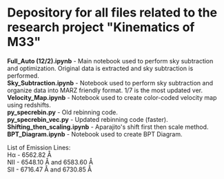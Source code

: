 # Depository for all files related to the research project "Kinematics of M33"
**Full_Auto (12/2).ipynb** - Main notebook used to perform sky subtraction and optimization. Original data is extracted and sky subtraction is performed.\
**Sky_Subtraction.ipynb** - Notebook used to perform sky subtraction and organize data into MARZ friendly format. 1/7 is the most updated ver.\
**Velocity_Map.ipynb** - Notebook used to create color-coded velocity map using redshifts.\
**py_specrebin.py** - Old rebinning code.\
**py_specrebin_vec.py** - Updated rebinning code (faster).\
**Shifting_then_scaling.ipynb** - Aparajito's shift first then scale method.\
**BPT_Diagram.ipynb** - Notebook used to create BPT Diagram.

List of Emission Lines:\
Hα - 6562.82 Å\
NII - 6548.10 Å and 6583.60 Å\
SII - 6716.47 Å and 6730.85 Å
